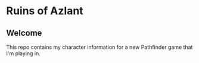 # Ruins of Azlant

## Welcome
This repo contains my character information for a new Pathfinder game that I'm playing in.
